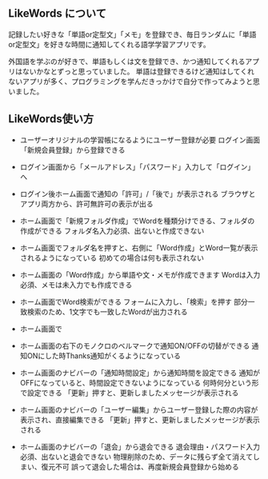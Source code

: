 ## LikeWords について
 記録したい好きな「単語or定型文」「メモ」を登録でき、毎日ランダムに「単語or定型文」を好きな時間に通知してくれる語学学習アプリです。

外国語を学ぶのが好きで、単語もしくは文を登録でき、かつ通知してくれるアプリはないかなとずっと思っていました。
単語は登録できるけど通知はしてくれないアプリが多く、プログラミングを学んだきっかけで自分で作ってみようと思いました。



## LikeWords使い方
- ユーザーオリジナルの学習帳になるようにユーザー登録が必要
    ログイン画面「新規会員登録」から登録できる

- ログイン画面から「メールアドレス」「パスワード」入力して「ログイン」へ

- ログイン後ホーム画面で通知の「許可」/「後で」が表示される
    ブラウザとアプリ両方から、許可無許可の表示が出る

- ホーム画面で「新規フォルダ作成」でWordを種類分けできる、フォルダの作成ができる
    フォルダ名入力必須、出ないと作成できない

- ホーム画面でフォルダ名を押すと、右側に「Word作成」とWord一覧が表示されるようになっている
    初めての場合は何も表示されない

- ホーム画面の「Word作成」から単語や文・メモが作成できます
    Wordは入力必須、メモは未入力でも作成できる

- ホーム画面でWord検索ができる
    フォームに入力し、「検索」を押す
    部分一致検索のため、1文字でも一致したWordが出力される

- ホーム画面で

- ホーム画面の右下のモノクロのベルマークで通知ON/OFFの切替ができる
    通知ONにした時Thanks通知がくるようになっている

- ホーム画面のナビバーの「通知時間設定」から通知時間を設定できる
    通知がOFFになっていると、時間設定できないようになっている
    何時何分という形で設定できる
    「更新」押すと、更新しましたメッセージが表示される

- ホーム画面のナビバーの「ユーザー編集」からユーザー登録した際の内容が表示され、直接編集できる
    「更新」押すと、更新しましたメッセージが表示される

- ホーム画面のナビバーの「退会」から退会できる
    退会理由・パスワード入力必須、出ないと退会できない
    物理削除のため、データに残らず全て消えてしまい、復元不可
    誤って退会した場合は、再度新規会員登録から始める